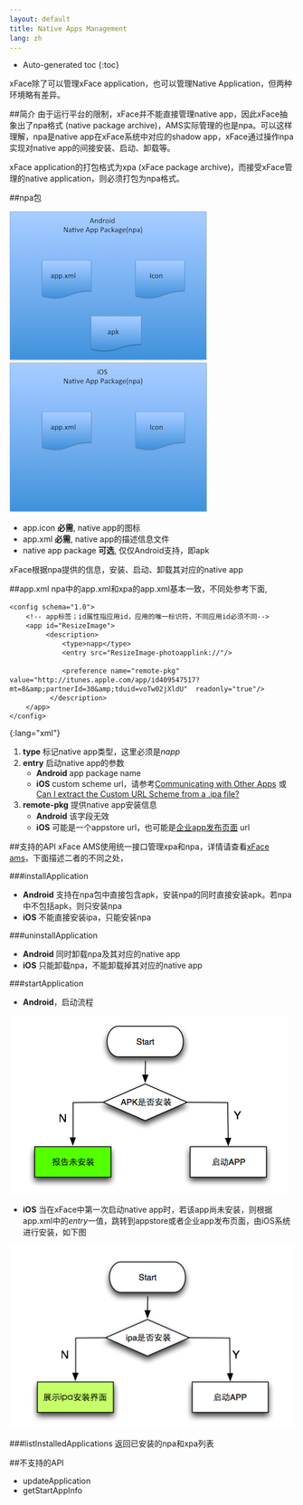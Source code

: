 ```yaml
---
layout: default
title: Native Apps Management
lang: zh
---
```


* Auto-generated toc
{:toc}


xFace除了可以管理xFace application，也可以管理Native Application，但两种环境略有差异。

##简介
由于运行平台的限制，xFace并不能直接管理native app，因此xFace抽象出了npa格式 (native package archive)，AMS实际管理的也是npa。可以这样理解，npa是native app在xFace系统中对应的shadow app，xFace通过操作npa实现对native app的间接安装、启动、卸载等。

xFace application的打包格式为xpa (xFace package archive)，而接受xFace管理的native application，则必须打包为npa格式。

##npa包

![npa for Android](img/native_app_package_npa_Android.png)
![npa for iOS](img/native_app_package_npa_iOS.png)

* app.icon **必需**, native app的图标
* app.xml **必需**, native app的描述信息文件
* native app package **可选**, 仅仅Android支持，即apk

xFace根据npa提供的信息，安装、启动、卸载其对应的native app

##app.xml
npa中的app.xml和xpa的app.xml基本一致，不同处参考下面,

    <config schema="1.0">
        <!-- app标签；id属性指应用id，应用的唯一标识符，不同应用id必须不同-->
        <app id="ResizeImage">
             <description>
                 <type>napp</type>
                 <entry src="ResizeImage-photoapplink://"/>                     
                 
                 <preference name="remote-pkg"  value="http://itunes.apple.com/app/id409547517?mt=8&amp;partnerId=30&amp;tduid=voTw02jXldU"  readonly="true"/>     
              </description>
        </app>
    </config>
{:lang="xml"}

1. **type** 标记native app类型，这里必须是*napp*
2. **entry** 启动native app的参数
    * **Android** app package name
    * **iOS** custom scheme url，请参考[Communicating with Other Apps](http://developer.apple.com/library/ios/#documentation/iphone/conceptual/iphoneosprogrammingguide/AdvancedAppTricks/AdvancedAppTricks.html) 或 [Can I extract the Custom URL Scheme from a .ipa file?](http://stackoverflow.com/questions/6845693/can-i-extract-the-custom-url-scheme-from-a-ipa-file)
3. **remote-pkg** 提供native app安装信息
    * **Android** 该字段无效
    * **iOS** 可能是一个appstore url，也可能是[企业app发布页面](http://my.oschina.net/rareliu/blog/28443) url

##支持的API
  xFace AMS使用统一接口管理xpa和npa，详情请查看[xFace ams](http://www.polyvi.net:8012/doc/xFaceSDK/modules/ams.html)，下面描述二者的不同之处，

###installApplication

* **Android** 支持在npa包中直接包含apk，安装npa的同时直接安装apk。若npa中不包括apk，则只安装npa
* **iOS** 不能直接安装ipa，只能安装npa

###uninstallApplication

* **Android** 同时卸载npa及其对应的native app
* **iOS** 只能卸载npa，不能卸载掉其对应的native app

###startApplication
* **Android**，启动流程

![start napp in iOS](img/start_android_app.png)

* **iOS** 当在xFace中第一次启动native app时，若该app尚未安装，则根据app.xml中的*entry*一值，跳转到appstore或者企业app发布页面，由iOS系统进行安装，如下图

![start napp in iOS](img/start_ios_app.png)


###listInstalledApplications
返回已安装的npa和xpa列表

##不支持的API

* updateApplication
* getStartAppInfo
